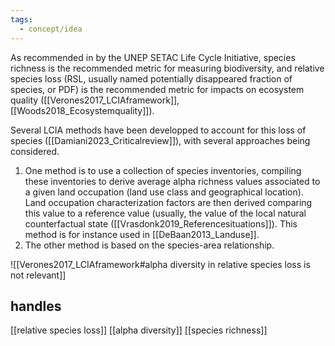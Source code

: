 ```yaml
---
tags:
  - concept/idea
---
```

As recommended in by the UNEP SETAC Life Cycle Initiative, species richness is the recommended metric for measuring biodiversity, and relative species loss (RSL, usually named potentially disappeared fraction of species, or PDF) is the recommended metric for impacts on ecosystem quality ([[Verones2017_LCIAframework]], [[Woods2018_Ecosystemquality]]).

Several LCIA methods have been developped to account for this loss of species ([[Damiani2023_Criticalreview]]), with several approaches being considered.

1. One method is to use a collection of species inventories, compiling these inventories to derive average alpha richness values associated to a given land occupation (land use class and geographical location). Land occupation characterization factors are then derived comparing this value to a reference value (usually, the value of the local natural counterfactual state ([[Vrasdonk2019_Referencesituations]]). This method is for instance used in [[DeBaan2013_Landuse]].
2. The other method is based on the species-area relationship.

![[Verones2017_LCIAframework#alpha diversity in relative species loss is not relevant]]
## handles
[[relative species loss]]
[[alpha diversity]]
[[species richness]]
